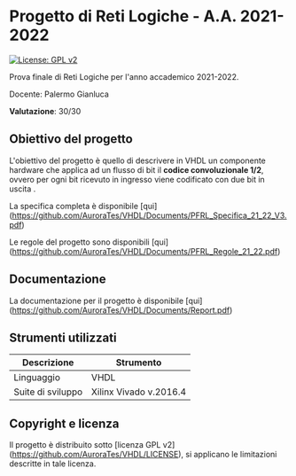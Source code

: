 # Progetto di Reti Logiche - A.A. 2021-2022

[![License: GPL v2](https://img.shields.io/badge/License-GPL_v2-blue.svg)](https://github.com/AuroraTes/VHDL/LICENSE)

Prova finale di Reti Logiche per l'anno accademico 2021-2022.

Docente: Palermo Gianluca

**Valutazione**: 30/30

## Obiettivo del progetto

L'obiettivo del progetto è quello di descrivere in VHDL un componente hardware che applica ad un flusso di bit il **codice convoluzionale 1/2**, ovvero per ogni bit ricevuto in ingresso viene codificato con due bit in uscita .

La specifica completa è disponibile [qui] (https://github.com/AuroraTes/VHDL/Documents/PFRL_Specifica_21_22_V3.pdf)

Le regole del progetto sono disponibili [qui] (https://github.com/AuroraTes/VHDL/Documents/PFRL_Regole_21_22.pdf)

## Documentazione

La documentazione per il progetto è disponibile [qui] (https://github.com/AuroraTes/VHDL/Documents/Report.pdf)

## Strumenti utilizzati

| Descrizione       | Strumento              |
|-------------------|------------------------|
| Linguaggio        | VHDL                   |
| Suite di sviluppo | Xilinx Vivado v.2016.4 |

## Copyright e licenza

Il progetto è distribuito sotto [licenza GPL v2] (https://github.com/AuroraTes/VHDL/LICENSE), si applicano le limitazioni descritte in tale licenza.
